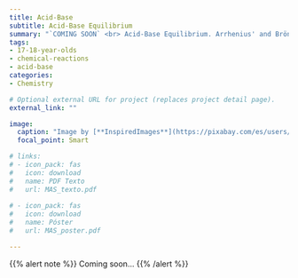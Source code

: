 ```yaml
---
title: Acid-Base
subtitle: Acid-Base Equilibrium
summary: "`COMING SOON` <br> Acid-Base Equilibrium. Arrhenius' and Brönsted-Lowry's Theories. Concept of pH."
tags:
- 17-18-year-olds
- chemical-reactions
- acid-base
categories:
- Chemistry

# Optional external URL for project (replaces project detail page).
external_link: ""

image:
  caption: "Image by [**InspiredImages**](https://pixabay.com/es/users/InspiredImages-57296/) on [Pixabay](https://pixabay.com/es/)"
  focal_point: Smart

# links:
# - icon_pack: fas
#   icon: download
#   name: PDF Texto
#   url: MAS_texto.pdf
  
# - icon_pack: fas
#   icon: download
#   name: Póster
#   url: MAS_poster.pdf

---
```


{{% alert note %}}
Coming soon...
{{% /alert %}}